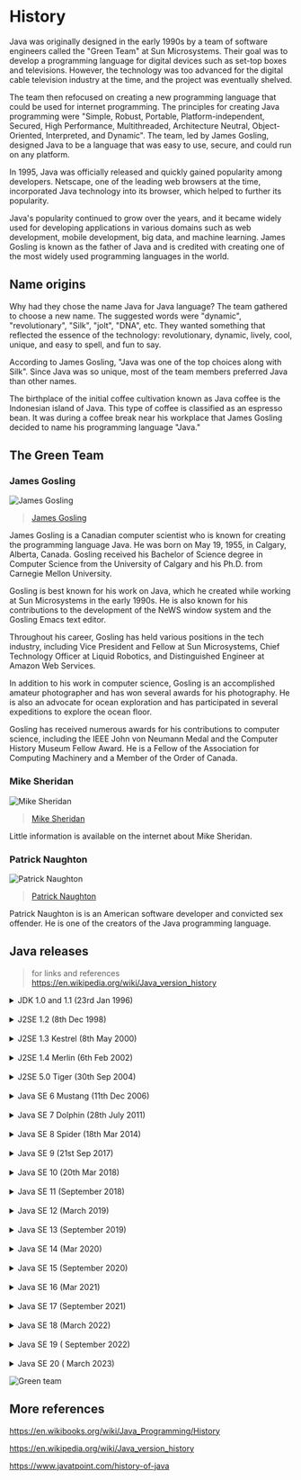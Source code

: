 # History

Java was originally designed in the early 1990s by a team of software engineers called the "Green Team" at Sun Microsystems. Their goal was to develop a programming language for digital devices such as set-top boxes and televisions. However, the technology was too advanced for the digital cable television industry at the time, and the project was eventually shelved.

The team then refocused on creating a new programming language that could be used for internet programming. The principles for creating Java programming were "Simple, Robust, Portable, Platform-independent, Secured, High Performance, Multithreaded, Architecture Neutral, Object-Oriented, Interpreted, and Dynamic". The team, led by James Gosling, designed Java to be a language that was easy to use, secure, and could run on any platform.

In 1995, Java was officially released and quickly gained popularity among developers. Netscape, one of the leading web browsers at the time, incorporated Java technology into its browser, which helped to further its popularity.

Java's popularity continued to grow over the years, and it became widely used for developing applications in various domains such as web development, mobile development, big data, and machine learning. James Gosling is known as the father of Java and is credited with creating one of the most widely used programming languages in the world.

## Name origins

Why had they chose the name Java for Java language? The team gathered to choose a new name. The suggested words were "dynamic", "revolutionary", "Silk", "jolt", "DNA", etc. They wanted something that reflected the essence of the technology: revolutionary, dynamic, lively, cool, unique, and easy to spell, and fun to say.

According to James Gosling, "Java was one of the top choices along with Silk". Since Java was so unique, most of the team members preferred Java than other names.

The birthplace of the initial coffee cultivation known as Java coffee is the Indonesian island of Java. This type of coffee is classified as an espresso bean. It was during a coffee break near his workplace that James Gosling decided to name his programming language "Java."




## The Green Team

### James Gosling

![James Gosling](../Media/James_Gosling_2008.jpg)
> [James Gosling](https://en.wikipedia.org/wiki/James_Gosling)

James Gosling is a Canadian computer scientist who is known for creating the programming language Java. He was born on May 19, 1955, in Calgary, Alberta, Canada. Gosling received his Bachelor of Science degree in Computer Science from the University of Calgary and his Ph.D. from Carnegie Mellon University.

Gosling is best known for his work on Java, which he created while working at Sun Microsystems in the early 1990s. He is also known for his contributions to the development of the NeWS window system and the Gosling Emacs text editor.

Throughout his career, Gosling has held various positions in the tech industry, including Vice President and Fellow at Sun Microsystems, Chief Technology Officer at Liquid Robotics, and Distinguished Engineer at Amazon Web Services.

In addition to his work in computer science, Gosling is an accomplished amateur photographer and has won several awards for his photography. He is also an advocate for ocean exploration and has participated in several expeditions to explore the ocean floor.

Gosling has received numerous awards for his contributions to computer science, including the IEEE John von Neumann Medal and the Computer History Museum Fellow Award. He is a Fellow of the Association for Computing Machinery and a Member of the Order of Canada.


### Mike Sheridan

![Mike Sheridan](../Media/mikesheridan.jpg)
>[Mike Sheridan](https://www.bluechairgroup.com/team/mike-sheridan/)

Little information is available on the internet about Mike Sheridan.



### Patrick Naughton

![Patrick Naughton](../Media/Patrick%20Naughton_low.jpg)
> [Patrick Naughton](https://en.wikipedia.org/wiki/Patrick_Naughton)


Patrick Naughton is is an American software developer and convicted sex offender. He is one of the creators of the Java programming language.



## Java releases

> for links and references https://en.wikipedia.org/wiki/Java_version_history

<details>
<summary> JDK 1.0 and 1.1 (23rd Jan 1996) </summary>

This release included the Java runtime (the virtual machine and the class libraries), and the development tools (e.g., the Java compiler). Later, Sun also provided a runtime-only package, called the Java Runtime Environment (JRE). The first name stuck, however, so usually people refer to a particular version of Java by its JDK version (e.g., JDK 1.0)

</details>

</br>

<details>
<summary> J2SE 1.2 (8th Dec 1998) </summary>

Introduced in 1998 as a quick fix to the former versions, version 1.2 was the start of a new beginning for Java. The JDKs of version 1.2 and later versions are often called Java 2 as well.
Major changes include:
- Rewrite the event handling (add Event Listeners)
- Change Thread synchronizations
- Introduction of the JIT-Just in time compilers
</details>

</br>

<details>
<summary> J2SE 1.3 Kestrel  (8th May 2000) </summary>

Released on 8 May 2000. The most notable changes were:

- HotSpot JVM included (the HotSpot JVM was first released in April, 1999 for the J2SE 1.2 JVM)
- RMI was modified to support optional compatibility with CORBA
- JavaSound
- Java Naming and Directory Interface (JNDI) included in core libraries (previously available as an extension)
- Java Platform Debugger Architecture (JPDA)
- Synthetic proxy classes

</details>

</br>

<details>
<summary> J2SE 1.4 Merlin (6th Feb 2002) </summary>

Java 1.4 has improved programmer productivity by expanding language features and available APIs:

- Assertion
- Regular Expression
- XML processing
- Cryptography and Secure Socket Layer (SSL)
- Non-blocking I/O (NIO)
- Logging

</details>

</br>

<details>
<summary> J2SE 5.0 Tiger  (30th Sep 2004) </summary>

Major changes include:
- Generics - Provides compile-time type safety for collections :and eliminates the drudgery of casting.
- Autoboxing/unboxing - Eliminates the drudgery of manual conversion between primitive types (such as int) and wrapper types (such as Integer).
- Enhanced for - Shorten the for loop with Collections use.
- Static imports - Lets you import all the static part of a class.
- Annotation/Metadata - Enabling tools to generate code and deployment descriptors from annotations in the source code. This leads to a "declarative" programming style where the programmer says what should be done and tools emit the code to do it. Annotations can be inspected through source parsing or by using the additional reflection APIs added in Java 5.
- JVM Improvements - Most of the run time library is now mapped into memory as a memory image, as opposed to being loaded from a series of class files. Large portion of the runtime libraries will now be shared among multiple JVM instances.

</details>

</br>

<details>
<summary> Java SE 6 Mustang (11th Dec 2006) </summary>

What's New in Java SE 6:

- Web Services - First-class support for writing XML web service client applications.
- Scripting - You can now mix in JavaScript technology source code, useful for prototyping. Also useful when you have teams with a variety of skill sets. More advanced developers can plug in their own scripting engines and mix their favorite scripting language in with Java code as they see fit.
- Database - No more need to find and configure your own JDBC database when developing a database application. Developers will also get the updated JDBC 4.0, a well-used API with many important improvements, such as special support for XML as an SQL datatype and better integration of Binary Large OBjects (BLOBs) and Character Large OBjects (CLOBs) into the APIs.
More Desktop APIs - GUI developers get a large number of new tricks to play like the ever popular yet newly incorporated SwingWorker utility to help you with threading in GUI apps, JTable sorting and filtering, and a new facility for quick splash screens to quiet impatient users.
Monitoring and Management - The really big deal here is that you don't need to do anything special to the startup to be able to attach on demand with any of the monitoring and management tools in the Java SE platform.
- Compiler Access - Really aimed at people who create tools for Java development and for frameworks like JavaServer Pages (JSP) or Personal Home Page construction kit (PHP) engines that need to generate a bunch of classes on demand, the compiler API opens up programmatic access to javac for in-process compilation of dynamically generated Java code. The compiler API is not directly intended for the everyday developer, but for those of you deafened by your screaming inner geek, roll up your sleeves and give it a try. And the rest of us will happily benefit from the tools and the improved Java frameworks that use this.
- Pluggable Annotations allows programmer to write annotation processor so that it can analyse your code semantically before javac compiles. For example, you could write an annotation processor that verifies whether your program obeys naming conventions.
- Desktop Deployment - At long last, Java SE 6 unifies the Java Plug-in technology and Java WebStart engines, which just makes sense. Installation of the Java WebStart application got a much needed makeover.
- Security - Java SE 6 has simplified the job of its security administrators by providing various new ways to access platform-native security services, such as native Public Key Infrastructure (PKI) and cryptographic services on Microsoft Windows for secure authentication and communication, Java Generic Security Services (Java GSS) and Kerberos services for authentication, and access to LDAP servers for authenticating users.
- The -lities: Quality, Compatibility, Stability - Bug fixes ...

</details>

</br>

<details>
<summary> Java SE 7 Dolphin  (28th July 2011) </summary>

Feature additions for Java 7 include:

- JVM support for dynamic languages, following the prototyping work currently done on the Multi Language Virtual Machine
- Compressed 64-bit pointers Available in Java 6 with -XX:+UseCompressedOops
- Small language changes (grouped under a project named Coin):
    - Strings in switch
    - Automatic resource management in try-statement
    - Improved type inference for generic instance creation
    - Simplified varargs method declaration
    - Binary integer literals
    - Allowing underscores in numeric literals
    - Catching multiple exception types and rethrowing exceptions with improved type checking
- Concurrency utilities under JSR 166
- New file I/O library to enhance platform independence and add support for metadata and symbolic links. The new packages are java.nio.file and java.nio.file.attribute
- Library-level support for Elliptic curve cryptography algorithms
- An XRender pipeline for Java 2D, which improves handling of features specific to modern GPUs
- New platform APIs for the graphics features originally planned for release in Java version 6u10
- Enhanced library-level support for new network protocols, including SCTP and Sockets Direct Protocol
- Upstream updates to XML and Unicode
- Lambda (Java's implementation of lambda functions), Jigsaw (Java's implementation of modules), and part of Coin were dropped from Java 7.

</details>


</br>

<details>
<summary> Java SE 8 Spider (18th Mar 2014) </summary>

Java 8 was released on 18 March 2014, and included some features that were planned for Java 7 but later deferred.

Work on features was organized in terms of JDK Enhancement Proposals (JEPs).

- JSR 335, JEP 126: Language-level support for lambda expressions (officially, lambda expressions; unofficially, closures) under Project Lambda which allow the addition of methods to interfaces without breaking existing implementations. There was an ongoing debate in the Java community on whether to add support for lambda expressions. Supporting lambda expressions also allows the performance of functional-style operations on streams of elements, such as MapReduce-inspired transformations on collections. Default methods allow an author of an API to add new methods to an interface without breaking the old code using it. Although it was not their primary intent, default methods also allow multiple inheritance of behavior (but not state).
- JSR 223, JEP 174: Project Nashorn, a JavaScript runtime which allows developers to embed JavaScript code within applications
- JSR 308, JEP 104: Annotation on Java Types
- Unsigned Integer Arithmetic
- JSR 337, JEP 120: Repeating annotations
- JSR 310, JEP 150: Date and Time API
- JEP 178: Statically-linked JNI libraries
- JEP 153: Launch JavaFX applications (direct launching of JavaFX application JARs)
- JEP 122: Remove the permanent generation

</details>


</br>

<details>
<summary> Java SE 9 (21st Sep 2017) </summary>

Java SE 9 was made available on September 21, 2017, due to controversial acceptance of the current implementation of Project Jigsaw by Java Executive Committee, which led Oracle to fix some open issues and concerns, and to refine some critical technical questions. In the last days of June 2017, Java Community Process expressed nearly unanimous consensus on the proposed Module System scheme.

- JSR 376: Modularization of the JDK under Project Jigsaw (Java Platform Module System)
- JavaDB was removed from JDK
- JEP 193: Variable handles, define a standard means to invoke the equivalents of various java.util.concurrent.atomic and sun.misc.Unsafe operations
- JEP 213: Milling Project Coin, allow @SafeVarargs on private instance methods; Allow effectively-final variables to be used as resources in the try-with-resources statement; Allow diamond with anonymous classes if the argument type of the inferred type is denotable; Complete the removal, begun in Java SE 8, of underscore from the set of legal identifier names; Support for private methods in interfaces
- JEP 222: jshell: The Java Shell (Read-Eval-Print Loop): JShell is a REPL command-line interface for the Java language.
- JEP 254: Compact Strings
- JEP 263: HiDPI graphics: automatic scaling and sizing
- JEP 266: More concurrency updates, it includes a Java implementation of Reactive Streams, including a new Flow class that included the interfaces previously provided by Reactive Streams
- JEP 268: XML catalogs
- JEP 282: jlink: The Java Linker, create a tool that can assemble and optimize a set of modules and their dependencies into a custom run-time image. It effectively allows to produce a fully usable executable including the JVM to run it
- JEP 295: Ahead-of-Time Compilation, ahead-of-time compilation provided by GraalVM

</details>


</br>

<details>
<summary> Java SE 10 (20th Mar 2018) </summary>

OpenJDK 10 was released on March 20, 2018, with twelve new features confirmed. Among these features were:

- JEP 286: Local-Variable Type Inference
- JEP 296: Consolidate the JDK Forest into a Single Repository
- JEP 304: Garbage-Collector Interface
- JEP 307: Parallel Full GC for G1
- JEP 310: Application Class-Data Sharing
- JEP 312: Thread-Local Handshakes
- JEP 313: Remove the Native-Header Generation Tool (javah)
- JEP 314: Additional Unicode Language-Tag Extensions
- JEP 316: Heap Allocation on Alternative Memory Devices
- JEP 317: Experimental Java-Based JIT Compiler
- JEP 319: Root Certificates
- JEP 322: Time-Based Release Versioning
The first of these JEP 286 Local-Variable Type Inference, allows the var keyword to be used for local variables with the actual type calculated by the compiler. So we can do:
```java
var list = new ArrayList<String>(); // infers ArrayList<String>
var stream = list.stream();         // infers Stream<String>
```

</details>


</br>

<details>
<summary> Java SE 11 (September 2018) </summary>

It offers LTS, or Long-Term Support. Among others, Java 11 includes a number of new features, such as:

- JEP 181: Nest-Based Access Control
- JEP 309: Dynamic Class-File Constants
- JEP 315: Improve Aarch64 Intrinsics
- JEP 318: Epsilon: A No-Op Garbage Collector
- JEP 320: Remove the Java EE and CORBA Modules
- JEP 321: HTTP Client (Standard)
- JEP 323: Local-Variable Syntax for Lambda Parameters
- JEP 324: Key Agreement with Curve25519 and Curve448
- JEP 327: Unicode 10
- JEP 328: Flight Recorder
- JEP 329: ChaCha20 and Poly1305 Cryptographic Algorithms
- JEP 330: Launch Single-File Source-Code Programs
- JEP 331: Low-Overhead Heap Profiling
- JEP 332: Transport Layer Security (TLS) 1.3
- JEP 333: ZGC: A Scalable Low-Latency Garbage Collector (Experimental)
- JEP 335: Deprecate the Nashorn JavaScript Engine
- JEP 336: Deprecate the Pack200 Tools and API
A number of features from previous releases were dropped; in particular, Java applets and Java Web Start are no longer available. JavaFX, Java EE and CORBA modules have been removed from JDK.

</details>


</br>

<details>
<summary> Java SE 12 (March 2019) </summary>

Java 12 includes a number of new features, such as:

- JEP 189: Shenandoah: A Low-Pause-Time Garbage Collector (Experimental)
- JEP 230: Microbenchmark Suite
- JEP 325: Switch Expressions (Preview)
- JEP 334: JVM Constants API
- JEP 340: One AArch64 Port, Not Two
- JEP 341: Default CDS Archives
- JEP 344: Abortable Mixed Collections for G1
- JEP 346: Promptly Return Unused Committed Memory from G1
The preview feature JEP 325 extends the switch statement so it can also be used as an expression, and adds a new form of case label where the right hand side is an expression. No break statement is needed. For complex expressions a yield statement can be used. This becomes standard in Java SE 14.

```java
int ndays = switch(month) {
    case JAN, MAR, MAY, JUL, AUG, OCT, DEC -> 31;
    case APR, JUN, SEP, NOV -> 30;
    case FEB -> {
        if (year % 400 == 0) yield 29;
        else if (year % 100 == 0) yield 28;
        else if (year % 4 == 0) yield 29;
        else yield 28; }
};
```
</details>


</br>

<details>
<summary> Java SE 13 (September 2019) </summary>

Java 13 includes the following new features, as well as "hundreds of smaller enhancements and thousands of bug fixes".

- JEP 350: Dynamic CDS Archives
- JEP 351: ZGC: Uncommit Unused Memory
- JEP 353: Reimplement the Legacy Socket API
- JEP 354: Switch Expressions (Preview)
- JEP 355: Text Blocks (Preview)
- JEP 355 Text Blocks allows multiline string literals:

```java
String html = """
              <html lang="en">
                  <body>
                      <p>Hello, world</p>
                  </body>
              </html>
              """;
```

</details>


</br>

<details>
<summary> Java SE 14 (Mar 2020) </summary>

Java 14 includes the following new features, as well as "hundreds of smaller enhancements and thousands of bug fixes".

- JEP 305: Pattern Matching for instanceof (Preview)
- JEP 343: Packaging Tool (Incubator)
- JEP 345: NUMA-Aware Memory Allocation for G1
- JEP 349: JFR Event Streaming
- JEP 352: Non-Volatile Mapped Byte Buffers
- JEP 358: Helpful NullPointerExceptions
- JEP 359: Records (Preview)
- JEP 361: Switch Expressions (Standard)
- JEP 362: Deprecate the Solaris and SPARC Ports
- JEP 363: Remove the Concurrent Mark Sweep (CMS) Garbage Collector
- JEP 364: ZGC on macOS
- JEP 365: ZGC on Windows
- JEP 366: Deprecate the ParallelScavenge + SerialOld GC Combination
- JEP 367: Remove the Pack200 Tools and API
- JEP 368: Text Blocks (Second Preview)
- JEP 370: Foreign-Memory Access API (Incubator)

JEP 305, Pattern Matching for instanceof simplifies the common case of an instanceof test being immediately followed by cast, replacing
```java
if (obj instanceof String) {
    String s = (String) obj;
    System.out.println( s.length() );
}
```
with
```java
if (obj instanceof String s) {
    System.out.println( s.length() );
}
```
JEP 359 Records allows easy creation of simple immutable Tuple-like classes.
```java
record Point(int x, int y) { }
Point p = new Point(3,4);
System.out.println( p.x() );
```
</details>


</br>

<details>
<summary> Java SE 15 (September 2020) </summary>

Java 15 adds e.g. support for multi-line string literals (aka Text Blocks). The Shenandoah and Z garbage collectors (latter sometimes abbreviated ZGC) are now ready for use in production (i.e. no longer marked experimental). Support for Oracle's Solaris operating system (and SPARC CPUs) is dropped (while still available in e.g. Java 11). The Nashorn JavaScript Engine is removed. Also removed some root CA certificates.

- JEP 339: Edwards-Curve Digital Signature Algorithm (EdDSA)
- JEP 360: Sealed Classes (Preview)
- JEP 371: Hidden Classes
- JEP 372: Remove the Nashorn JavaScript Engine
- JEP 373: Reimplement the Legacy DatagramSocket API
- JEP 374: Disable and Deprecate Biased Locking
- JEP 375: Pattern Matching for instanceof (Second Preview)
- JEP 377: ZGC: A Scalable Low-Latency Garbage Collector
- JEP 378: Text Blocks
- JEP 379: Shenandoah: A Low-Pause-Time Garbage Collector
- JEP 381: Remove the Solaris and SPARC Ports
- JEP 383: Foreign-Memory Access API (Second Incubator)
- JEP 384: Records (Second Preview)
- JEP 385: Deprecate RMI Activation for Removal
JEP 360 Sealed Classes adds sealed classes and interfaces that restrict which other classes or interfaces may extend or implement them. Only those classes specified in a `permits` clause may extend the class or interface.

```java
package com.example.geometry;

public abstract sealed class Shape
    permits Circle, Rectangle, Square {...}
```

Together with records, sealed classes are sum types. They work well with other recent features like records, switch expressions, and pattern matching for instance-of. They all form part of a system for "Pattern matching in Java" first discussed by Gavin Bierman and Brian Goetz, in September 2018.

</details>


</br>

<details>
<summary> Java SE 16 (Mar 2021) </summary>

Java 16 removes Ahead-of-Time compilation (and Graal JIT) options. The Java implementation itself was and is still written in C++, while as of Java 16, more recent C++14 (but still not e.g. C++17 or C++20) is allowed. The code was also moved to GitHub, dropping Mercurial as the source control system.

- JEP 338: Vector API (Incubator)
- JEP 347: Enable C++14 Language Features
- JEP 357: Migrate from Mercurial to Git
- JEP 369: Migrate to GitHub
- JEP 376: ZGC: Concurrent Thread-Stack Processing
- JEP 380: Unix-Domain Socket Channels
- JEP 386: Alpine Linux Port – not yet stable
- JEP 387: Elastic Metaspace
- JEP 388: Windows/AArch64 Port
- JEP 389: Foreign Linker API (Incubator)
- JEP 390: Warnings for Value-Based Classes
- JEP 392: Packaging Tool
- JEP 393: Foreign-Memory Access API (Third Incubator)
- JEP 394: Pattern Matching for instanceof
- JEP 395: Records
- JEP 396: Strongly Encapsulate JDK Internals by Default
- JEP 397: Sealed Classes (Second Preview)

</details>


</br>

<details>
<summary> Java SE 17 (September 2021) </summary>

Java 17 is the 2nd long-term support (LTS) release since switching to the new 6-month release cadence (the first being Java 11).

- JEP 306: Restore Always-Strict Floating-Point Semantics
- JEP 356: Enhanced Pseudo-Random Number Generators
- JEP 382: New macOS Rendering Pipeline
- JEP 391: macOS/AArch64 Port
- JEP 398: Deprecate the Applet API for Removal
- JEP 403: Strongly Encapsulate JDK Internals
- JEP 406: Pattern Matching for switch (Preview)
- JEP 407: Remove RMI Activation
- JEP 409: Sealed Classes
- JEP 410: Remove the Experimental AOT and JIT Compiler
- JEP 411: Deprecate the Security Manager for Removal
- JEP 412: Foreign Function & Memory API (Incubator)
- JEP 414: Vector API (Second Incubator)
- JEP 415: Context-Specific Deserialization Filters
- JEP 406 extends the pattern matching syntax used in instanceof operations to switch statements and expressions. It allows cases to be selected based on the type of the argument, null cases and refining patterns

```java
Object o = ...;
return switch (o) {
        case null       -> "Null";
        case String s   -> String.format("String %s", s);
        case Long l     -> String.format("long %d", l);
        case Double d   -> String.format("double %f", d);
        case Integer i && i > 0                            // refining patterns
                        -> String.format("positive int %d", i);
        case Integer i && i == 0 
                        -> String.format("zero int %d", i);
        case Integer i && i < 0 
                        -> String.format("negative int %d", i);
        default         -> o.toString();
    };
};
```

</details>


</br>

<details>
<summary> Java SE 18 (March 2022) </summary>

JDK 18 was released on March 22, 2022.

- JEP 400: UTF-8 by Default
- JEP 408: Simple Web Server
- JEP 413: Code Snippets in Java API Documentation
- JEP 416: Reimplement Core Reflection with Method Handles
- JEP 417: Vector API (Third Incubator)
- JEP 418: Internet-Address Resolution SPI
- JEP 419: Foreign Function & Memory API (Second Incubator)
- JEP 420: Pattern Matching for switch (Second Preview)
- JEP 421: Deprecate Finalization for Removal

</details>


</br>

<details>
<summary> Java SE 19 ( September 2022) </summary>



- JEP 405: Record Patterns (Preview)
- JEP 422: Linux/RISC-V Port
- JEP 424: Foreign Function & Memory API (Preview)
- JEP 425: Virtual Threads (Preview)
- JEP 426: Vector API (Fourth Incubator)
- JEP 427: Pattern Matching for switch (Third Preview)
- JEP 428: Structured Concurrency (Incubator)
Jep 405 allows record patterns, extending the pattern matching capabilities of instanceof operators, and switch expressions, to include record patterns that explicitly refer to the components of the record.

```java
record Rectangle(int x, int y, int w, int h) {}

int area(Object o) {
    if (o instanceof Rectangle(int x, int y, int w, int h)) {
        return w * h;
    }
    return 0;
}
```
Such patterns can include nested patterns, where the components of records are themselves records, allowing patterns to match more object graphs.

</details>


</br>

<details>
<summary> Java SE 20 ( March 2023) </summary>


- JEP 429: Scoped Values (Incubator)
- JEP 432: Record Patterns (Second Preview)
- JEP 433: Pattern Matching for switch (Fourth Preview)
- JEP 434: Foreign Function & Memory API (Second Preview)
- JEP 436: Virtual Threads (Second Preview)
- JEP 437: Structured Concurrency (Second Incubator)
- JEP 438: Vector API (Fifth Incubator)

</details>


![Green team](../Media/GreenTeam.jpg)

## More references

https://en.wikibooks.org/wiki/Java_Programming/History

https://en.wikipedia.org/wiki/Java_version_history

https://www.javatpoint.com/history-of-java


